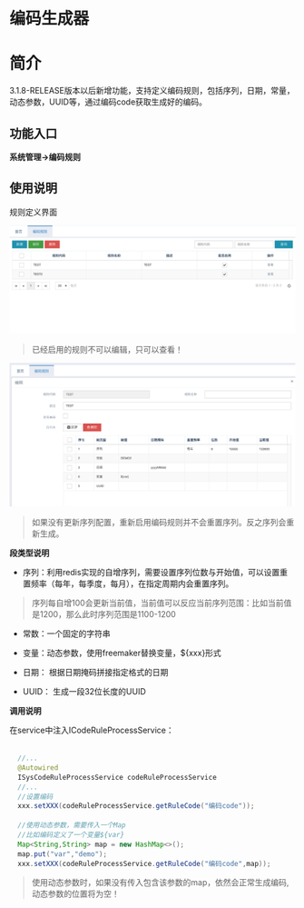 # 编码生成器

# 简介

3.1.8-RELEASE版本以后新增功能，支持定义编码规则，包括序列，日期，常量，动态参数，UUID等，通过编码code获取生成好的编码。

## 功能入口

**系统管理->编码规则**

## 使用说明

规则定义界面

<img width='920' src='/assets/codeRule_list.png'/>

> 已经启用的规则不可以编辑，只可以查看！

<img width='920' src='/assets/code_rule_edit.png'/>

> 如果没有更新序列配置，重新启用编码规则并不会重置序列。反之序列会重新生成。

**段类型说明**

* 序列：利用redis实现的自增序列，需要设置序列位数与开始值，可以设置重置频率（每年，每季度，每月），在指定周期内会重置序列。

> 序列每自增100会更新当前值，当前值可以反应当前序列范围：比如当前值是1200，那么此时序列范围是1100-1200

* 常数：一个固定的字符串

* 变量：动态参数，使用freemaker替换变量，${xxx}形式

* 日期： 根据日期掩码拼接指定格式的日期

* UUID： 生成一段32位长度的UUID

**调用说明**

在service中注入ICodeRuleProcessService：

```java

  //...
  @Autowired
  ISysCodeRuleProcessService codeRuleProcessService
  //...
  //设置编码
  xxx.setXXX(codeRuleProcessService.getRuleCode("编码code"));

  //使用动态参数，需要传入一个Map
  //比如编码定义了一个变量${var}
  Map<String,String> map = new HashMap<>();
  map.put("var","demo");
  xxx.setXXX(codeRuleProcessService.getRuleCode("编码code",map));

```

> 使用动态参数时，如果没有传入包含该参数的map，依然会正常生成编码,动态参数的位置将为空！
